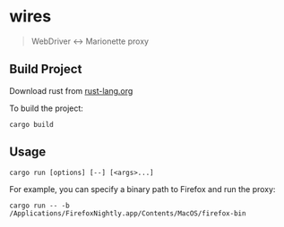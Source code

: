 wires
================

> WebDriver <-> Marionette proxy

## Build Project

Download rust from [rust-lang.org](https://www.rust-lang.org/)

To build the project:

```
cargo build
```

## Usage

```
cargo run [options] [--] [<args>...]
```

For example, you can specify a binary path to Firefox and run the proxy:

```
cargo run -- -b /Applications/FirefoxNightly.app/Contents/MacOS/firefox-bin
```
